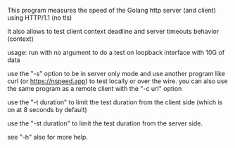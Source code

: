 This program measures the speed of the Golang http server (and client) using HTTP/1.1 (no tls)

It also allows to test client context deadline and server timeouts behavior (context)

usage: run with no argument to do a test on loopback interface with 10G of data

use the "-s" option to be in server only mode and use another program like curl (or https://nspeed.app) to test
locally or over the wire. you can also use the same program as a remote client with the "-c url" option

use the "-t duration" to limit the test duration from the client side (which is on at 8 seconds by default)

use the "-st duration" to limit the test duration from the server side.

see "-h" also for more help.
